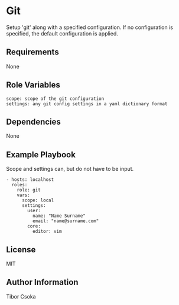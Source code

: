 Git
=========

Setup 'git' along with a specified configuration. If no configuration is specified, the default configuration is applied.

Requirements
------------

None

Role Variables
--------------

    scope: scope of the git configuration
    settings: any git config settings in a yaml dictionary format

Dependencies
------------

None

Example Playbook
----------------

Scope and settings can, but do not have to be input.

    - hosts: localhost
      roles: 
        role: git
        vars:
          scope: local
          settings:
            user:
              name: "Name Surname"
              email: "name@surname.com"
            core:
              editor: vim

License
-------

MIT

Author Information
------------------

Tibor Csoka
